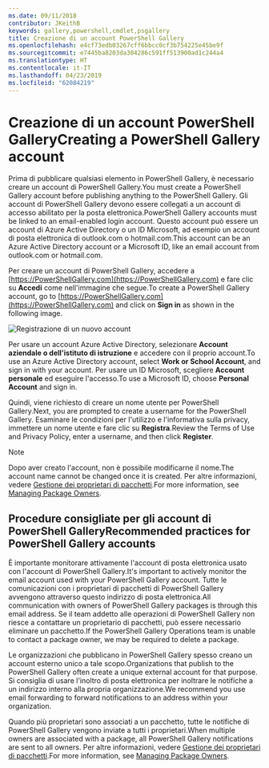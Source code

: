 ```yaml
---
ms.date: 09/11/2018
contributor: JKeithB
keywords: gallery,powershell,cmdlet,psgallery
title: Creazione di un account PowerShell Gallery
ms.openlocfilehash: e4cf73edb03267cff6bbcc0cf3b754225e45be9f
ms.sourcegitcommit: e7445ba8203da304286c591ff513900ad1c244a4
ms.translationtype: HT
ms.contentlocale: it-IT
ms.lasthandoff: 04/23/2019
ms.locfileid: "62084219"
---
```

# <a name="creating-a-powershell-gallery-account"></a><span data-ttu-id="0f049-103">Creazione di un account PowerShell Gallery</span><span class="sxs-lookup"><span data-stu-id="0f049-103">Creating a PowerShell Gallery account</span></span>

<span data-ttu-id="0f049-104">Prima di pubblicare qualsiasi elemento in PowerShell Gallery, è necessario creare un account di PowerShell Gallery.</span><span class="sxs-lookup"><span data-stu-id="0f049-104">You must create a PowerShell Gallery account before publishing anything to the PowerShell Gallery.</span></span>
<span data-ttu-id="0f049-105">Gli account di PowerShell Gallery devono essere collegati a un account di accesso abilitato per la posta elettronica.</span><span class="sxs-lookup"><span data-stu-id="0f049-105">PowerShell Gallery accounts must be linked to an email-enabled login account.</span></span> <span data-ttu-id="0f049-106">Questo account può essere un account di Azure Active Directory o un ID Microsoft, ad esempio un account di posta elettronica di outlook.com o hotmail.com.</span><span class="sxs-lookup"><span data-stu-id="0f049-106">This account can be an Azure Active Directory account or a Microsoft ID, like an email account from outlook.com or hotmail.com.</span></span>

<span data-ttu-id="0f049-107">Per creare un account di PowerShell Gallery, accedere a [https://PowerShellGallery.com](https://PowerShellGallery.com) e fare clic su **Accedi** come nell'immagine che segue.</span><span class="sxs-lookup"><span data-stu-id="0f049-107">To create a PowerShell Gallery account, go to [https://PowerShellGallery.com](https://PowerShellGallery.com) and click on **Sign in** as shown in the following image.</span></span>

![Registrazione di un nuovo account](../../Images/CreateAccount-Register.png)

<span data-ttu-id="0f049-109">Per usare un account Azure Active Directory, selezionare **Account aziendale o dell'istituto di istruzione** e accedere con il proprio account.</span><span class="sxs-lookup"><span data-stu-id="0f049-109">To use an Azure Active Directory account, select **Work or School Account**, and sign in with your account.</span></span> <span data-ttu-id="0f049-110">Per usare un ID Microsoft, scegliere **Account personale** ed eseguire l'accesso.</span><span class="sxs-lookup"><span data-stu-id="0f049-110">To use a Microsoft ID, choose **Personal Account** and sign in.</span></span>

<span data-ttu-id="0f049-111">Quindi, viene richiesto di creare un nome utente per PowerShell Gallery.</span><span class="sxs-lookup"><span data-stu-id="0f049-111">Next, you are prompted to create a username for the PowerShell Gallery.</span></span> <span data-ttu-id="0f049-112">Esaminare le condizioni per l'utilizzo e l'informativa sulla privacy, immettere un nome utente e fare clic su **Registra**.</span><span class="sxs-lookup"><span data-stu-id="0f049-112">Review the Terms of Use and Privacy Policy, enter a username, and then click **Register**.</span></span>

> [!NOTE]
> <span data-ttu-id="0f049-113">Dopo aver creato l'account, non è possibile modificarne il nome.</span><span class="sxs-lookup"><span data-stu-id="0f049-113">The account name cannot be changed once it is created.</span></span> <span data-ttu-id="0f049-114">Per altre informazioni, vedere [Gestione dei proprietari di pacchetti](managing-package-owners.md).</span><span class="sxs-lookup"><span data-stu-id="0f049-114">For more information, see [Managing Package Owners](managing-package-owners.md).</span></span>

## <a name="recommended-practices-for-powershell-gallery-accounts"></a><span data-ttu-id="0f049-115">Procedure consigliate per gli account di PowerShell Gallery</span><span class="sxs-lookup"><span data-stu-id="0f049-115">Recommended practices for PowerShell Gallery accounts</span></span>

<span data-ttu-id="0f049-116">È importante monitorare attivamente l'account di posta elettronica usato con l'account di PowerShell Gallery.</span><span class="sxs-lookup"><span data-stu-id="0f049-116">It's important to actively monitor the email account used with your PowerShell Gallery account.</span></span> <span data-ttu-id="0f049-117">Tutte le comunicazioni con i proprietari di pacchetti di PowerShell Gallery avvengono attraverso questo indirizzo di posta elettronica.</span><span class="sxs-lookup"><span data-stu-id="0f049-117">All communication with owners of PowerShell Gallery packages is through this email address.</span></span> <span data-ttu-id="0f049-118">Se il team addetto alle operazioni di PowerShell Gallery non riesce a contattare un proprietario di pacchetti, può essere necessario eliminare un pacchetto.</span><span class="sxs-lookup"><span data-stu-id="0f049-118">If the PowerShell Gallery Operations team is unable to contact a package owner, we may be required to delete a package.</span></span>

<span data-ttu-id="0f049-119">Le organizzazioni che pubblicano in PowerShell Gallery spesso creano un account esterno unico a tale scopo.</span><span class="sxs-lookup"><span data-stu-id="0f049-119">Organizations that publish to the PowerShell Gallery often create a unique external account for that purpose.</span></span> <span data-ttu-id="0f049-120">Si consiglia di usare l'inoltro di posta elettronica per inoltrare le notifiche a un indirizzo interno alla propria organizzazione.</span><span class="sxs-lookup"><span data-stu-id="0f049-120">We recommend you use email forwarding to forward notifications to an address within your organization.</span></span>

<span data-ttu-id="0f049-121">Quando più proprietari sono associati a un pacchetto, tutte le notifiche di PowerShell Gallery vengono inviate a tutti i proprietari.</span><span class="sxs-lookup"><span data-stu-id="0f049-121">When multiple owners are associated with a package, all PowerShell Gallery notifications are sent to all owners.</span></span> <span data-ttu-id="0f049-122">Per altre informazioni, vedere [Gestione dei proprietari di pacchetti](managing-package-owners.md).</span><span class="sxs-lookup"><span data-stu-id="0f049-122">For more information, see [Managing Package Owners](managing-package-owners.md).</span></span>
